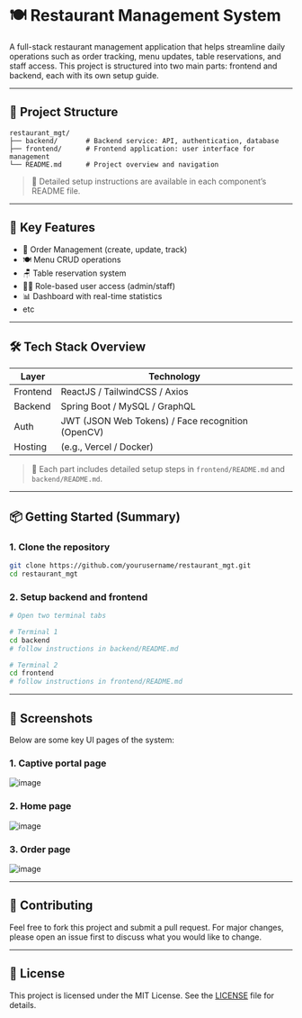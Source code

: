 # 🍽️ Restaurant Management System

A full-stack restaurant management application that helps streamline daily operations such as order tracking, menu updates, table reservations, and staff access. This project is structured into two main parts: frontend and backend, each with its own setup guide.

---

## 📁 Project Structure

```
restaurant_mgt/
├── backend/       # Backend service: API, authentication, database
├── frontend/      # Frontend application: user interface for management
└── README.md      # Project overview and navigation
```

> 📌 Detailed setup instructions are available in each component’s README file.

---

## 🚀 Key Features

- 🧾 Order Management (create, update, track)
- 🍽️ Menu CRUD operations
- 🪑 Table reservation system
- 👨‍🍳 Role-based user access (admin/staff)
- 📊 Dashboard with real-time statistics
- etc
---

## 🛠️ Tech Stack Overview

| Layer     | Technology                                   |
|-----------|-----------------------------------------------|
| Frontend  | ReactJS / TailwindCSS / Axios                |
| Backend   | Spring Boot / MySQL / GraphQL                |
| Auth      | JWT (JSON Web Tokens) / Face recognition (OpenCV) |
| Hosting   | (e.g., Vercel / Docker)             |

> 📂 Each part includes detailed setup steps in `frontend/README.md` and `backend/README.md`.

---

## 📦 Getting Started (Summary)

### 1. Clone the repository

```bash
git clone https://github.com/yourusername/restaurant_mgt.git
cd restaurant_mgt
```

### 2. Setup backend and frontend

```bash
# Open two terminal tabs

# Terminal 1
cd backend
# follow instructions in backend/README.md

# Terminal 2
cd frontend
# follow instructions in frontend/README.md
```

---

## 📸 Screenshots
Below are some key UI pages of the system:
### 1. Captive portal page
![image](https://github.com/user-attachments/assets/db7b1058-c8fb-46aa-a493-fb74378eac6d)
### 2. Home page
![image](https://github.com/user-attachments/assets/81d97e22-bc0e-4651-8ad0-e74cc2f9a7cd)
### 3. Order page
![image](https://github.com/user-attachments/assets/89ea4c8d-4116-4fe1-b6c7-534ead3455c0)




---

## 🤝 Contributing

Feel free to fork this project and submit a pull request. For major changes, please open an issue first to discuss what you would like to change.

---

## 📄 License

This project is licensed under the MIT License. See the [LICENSE](LICENSE) file for details.

